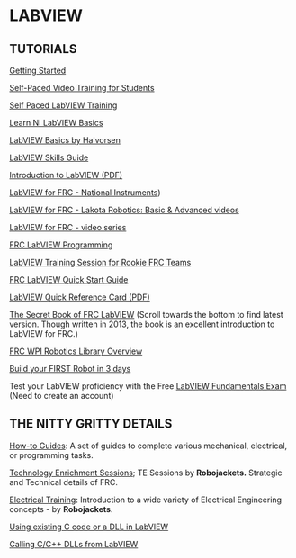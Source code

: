 # LABVIEW

## TUTORIALS

[Getting Started](http://www.learnni.com/getting-started)

[Self-Paced Video Training for Students](http://www.ni.com/academic/students/learn/)

[Self Paced LabVIEW Training](http://home.hit.no/~hansha/documents/labview/labview.htm)

[Learn NI LabVIEW Basics](http://www.ni.com/getting-started/labview-basics/)

[LabVIEW Basics by Halvorsen](http://home.hit.no/~hansha/video/labview_basics.php)

[LabVIEW Skills Guide](http://www.ni.com/labview/skills-guide/)

[Introduction to LabVIEW (PDF)](http://home.hit.no/~hansha/documents/labview/training/Introduction%20to%20LabVIEW/Introduction%20to%20LabVIEW.pdf)

[LabVIEW for FRC - National Instruments](http://ni.com/frc))

[LabVIEW for FRC - Lakota Robotics: Basic & Advanced videos](https://www.youtube.com/watch?v=Xs8_Cj1FHgA&feature=youtu.be)

[LabVIEW for FRC - video series](https://www.youtube.com/watch?v=K99iHIpGWgQ)

[FRC LabVIEW Programming](https://wpilib.screenstepslive.com/s/4485/m/13811)

[LabVIEW Training Session for Rookie FRC Teams](https://www.youtube.com/watch?v=5Y_kvwq2Iqs&feature=youtu.behttps://www.youtube.com/watch?v=5Y_kvwq2Iqs&feature=youtu.be)

[FRC LabVIEW Quick Start Guide](https://forums.ni.com/t5/FIRST-Robotics-Competition/2015-FRC-LabVIEW-Quick-Start-Guide/ta-p/3528790)

[LabVIEW Quick Reference Card (PDF)](https://1010robotics.github.io/Resources/LabVIEW%20Quick%20Reference%20Card.pdf)

[The Secret Book of FRC LabVIEW](https://www.chiefdelphi.com/forums/showthread.php?t=120756) (Scroll towards the bottom to find latest version. Though written in 2013, the book is an excellent introduction to LabVIEW for FRC.)

[FRC WPI Robotics Library Overview](https://1010robotics.github.io/Resources/FRC%20WPI%20Robotics%20Library%20Overview.pdf)

[Build your FIRST Robot in 3 days](https://www.youtube.com/user/nifirstrobotics)

Test your LabVIEW proficiency with the Free [LabVIEW Fundamentals Exam](https://lumen.ni.com/nicif/us/ekitcladexmprp/content.xhtml) (Need to create an account)

## THE NITTY GRITTY DETAILS

[How-to Guides](https://urldefense.proofpoint.com/v2/url?u=https-3A__wiki.robojackets.org_How-5Fto-5FGuides&d=DwICAg&c=IjnBivVn_CKC8WAS_9C6bQ&r=N19fboDJwYb3iGwplPzFSIz_ruvibSVkdAiU-IvF-k4&m=yZYGtudpX8Xawg1bJQSdD9w585I1vAXgTr1wYant51I&s=otMbAAjb5jja1jWxKPPmjKdIzPUd3rU5P1PJ7Jc23dA&e=): A set of guides to complete various mechanical, electrical, or programming tasks.

[Technology Enrichment Sessions](https://urldefense.proofpoint.com/v2/url?u=https-3A__wiki.robojackets.org_TE-5FSessions-23Previous-5FSessions&d=DwICAg&c=IjnBivVn_CKC8WAS_9C6bQ&r=N19fboDJwYb3iGwplPzFSIz_ruvibSVkdAiU-IvF-k4&m=UqWimAdXuOIouXhWeSwtDvVZ5nZ3AOZzdKrpD7C3Cmc&s=SSSwjs1X4PYVP7TRL8_XXCA-Vxmzrk6BKWAzs39nCrk&e=); TE Sessions by **Robojackets.** Strategic and Technical details of FRC.

[Electrical Training](https://robojackets.org/training/electrical/): Introduction to a wide variety of Electrical Engineering concepts - by **Robojackets**.

[Using existing C code or a DLL in LabVIEW](http://forums.ni.com/t5/Example-Program-Drafts/Using-Existing-C-Code-or-a-DLL-in-LabVIEW/ta-p/3499233)

[Calling C/C++ DLLs from LabVIEW](https://forums.ni.com/t5/Developer-Center-Resources/Calling-C-C-DLLs-from-LabVIEW/ta-p/3522488)

